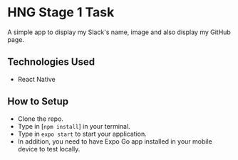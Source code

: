 # HNG Stage 1 Task

A simple app to display my Slack's name, image and also display my GitHub page.

## Technologies Used

- React Native

## How to Setup

- Clone the repo.
- Type in [`npm install`] in your terminal.
- Type in `expo start` to start your application.
- In addition, you need to have Expo Go app installed in your mobile device to test locally.
